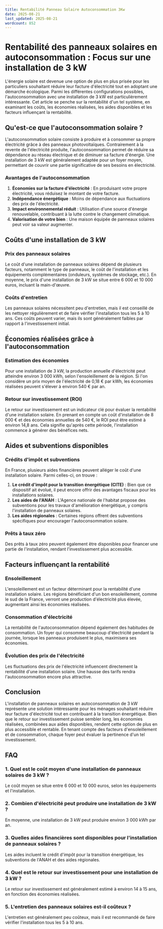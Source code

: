 ```yaml
---
title: Rentabilité Panneau Solaire Autoconsommation 3Kw
date: 2025-08-21
last_updated: 2025-08-21
wordcount: 852
---
```


# Rentabilité des panneaux solaires en autoconsommation : Focus sur une installation de 3 kW

L'énergie solaire est devenue une option de plus en plus prisée pour les particuliers souhaitant réduire leur facture d'électricité tout en adoptant une démarche écologique. Parmi les différentes configurations possibles, l'autoconsommation avec une installation de 3 kW est particulièrement intéressante. Cet article se penche sur la rentabilité d'un tel système, en examinant les coûts, les économies réalisées, les aides disponibles et les facteurs influençant la rentabilité.

## Qu'est-ce que l'autoconsommation solaire ?

L'autoconsommation solaire consiste à produire et à consommer sa propre électricité grâce à des panneaux photovoltaïques. Contrairement à la revente de l'électricité produite, l'autoconsommation permet de réduire sa dépendance au réseau électrique et de diminuer sa facture d'énergie. Une installation de 3 kW est généralement adaptée pour un foyer moyen, permettant de couvrir une partie significative de ses besoins en électricité.

### Avantages de l'autoconsommation

1. **Économies sur la facture d'électricité** : En produisant votre propre électricité, vous réduisez le montant de votre facture.
2. **Indépendance énergétique** : Moins de dépendance aux fluctuations des prix de l'électricité.
3. **Impact environnemental réduit** : Utilisation d'une source d'énergie renouvelable, contribuant à la lutte contre le changement climatique.
4. **Valorisation de votre bien** : Une maison équipée de panneaux solaires peut voir sa valeur augmenter.

## Coûts d'une installation de 3 kW

### Prix des panneaux solaires

Le coût d'une installation de panneaux solaires dépend de plusieurs facteurs, notamment le type de panneaux, le coût de l'installation et les équipements complémentaires (onduleurs, systèmes de stockage, etc.). En moyenne, le prix d'une installation de 3 kW se situe entre 6 000 et 10 000 euros, incluant la main-d'œuvre.

### Coûts d'entretien

Les panneaux solaires nécessitent peu d'entretien, mais il est conseillé de les nettoyer régulièrement et de faire vérifier l'installation tous les 5 à 10 ans. Ces coûts peuvent varier, mais ils sont généralement faibles par rapport à l'investissement initial.

## Économies réalisées grâce à l'autoconsommation

### Estimation des économies

Pour une installation de 3 kW, la production annuelle d'électricité peut atteindre environ 3 000 kWh, selon l'ensoleillement de la région. Si l'on considère un prix moyen de l'électricité de 0,18 € par kWh, les économies réalisées peuvent s'élever à environ 540 € par an.

### Retour sur investissement (ROI)

Le retour sur investissement est un indicateur clé pour évaluer la rentabilité d'une installation solaire. En prenant en compte un coût d'installation de 8 000 € et des économies annuelles de 540 €, le ROI peut être estimé à environ 14,8 ans. Cela signifie qu'après cette période, l'installation commence à générer des bénéfices nets.

## Aides et subventions disponibles

### Crédits d'impôt et subventions

En France, plusieurs aides financières peuvent alléger le coût d'une installation solaire. Parmi celles-ci, on trouve :

1. **Le crédit d'impôt pour la transition énergétique (CITE)** : Bien que ce dispositif ait évolué, il peut encore offrir des avantages fiscaux pour les installations solaires.
2. **Les aides de l'ANAH** : L'Agence nationale de l'habitat propose des subventions pour les travaux d'amélioration énergétique, y compris l'installation de panneaux solaires.
3. **Les aides régionales** : Certaines régions offrent des subventions spécifiques pour encourager l'autoconsommation solaire.

### Prêts à taux zéro

Des prêts à taux zéro peuvent également être disponibles pour financer une partie de l'installation, rendant l'investissement plus accessible.

## Facteurs influençant la rentabilité

### Ensoleillement

L'ensoleillement est un facteur déterminant pour la rentabilité d'une installation solaire. Les régions bénéficiant d'un bon ensoleillement, comme le sud de la France, verront une production d'électricité plus élevée, augmentant ainsi les économies réalisées.

### Consommation d'électricité

La rentabilité de l'autoconsommation dépend également des habitudes de consommation. Un foyer qui consomme beaucoup d'électricité pendant la journée, lorsque les panneaux produisent le plus, maximisera ses économies.

### Évolution des prix de l'électricité

Les fluctuations des prix de l'électricité influencent directement la rentabilité d'une installation solaire. Une hausse des tarifs rendra l'autoconsommation encore plus attractive.

## Conclusion

L'installation de panneaux solaires en autoconsommation de 3 kW représente une solution intéressante pour les ménages souhaitant réduire leur facture d'électricité tout en contribuant à la transition énergétique. Bien que le retour sur investissement puisse sembler long, les économies réalisées, combinées aux aides disponibles, rendent cette option de plus en plus accessible et rentable. En tenant compte des facteurs d'ensoleillement et de consommation, chaque foyer peut évaluer la pertinence d'un tel investissement.

## FAQ

### 1. Quel est le coût moyen d'une installation de panneaux solaires de 3 kW ?

Le coût moyen se situe entre 6 000 et 10 000 euros, selon les équipements et l'installation.

### 2. Combien d'électricité peut produire une installation de 3 kW ?

En moyenne, une installation de 3 kW peut produire environ 3 000 kWh par an.

### 3. Quelles aides financières sont disponibles pour l'installation de panneaux solaires ?

Les aides incluent le crédit d'impôt pour la transition énergétique, les subventions de l'ANAH et des aides régionales.

### 4. Quel est le retour sur investissement pour une installation de 3 kW ?

Le retour sur investissement est généralement estimé à environ 14 à 15 ans, en fonction des économies réalisées.

### 5. L'entretien des panneaux solaires est-il coûteux ?

L'entretien est généralement peu coûteux, mais il est recommandé de faire vérifier l'installation tous les 5 à 10 ans.